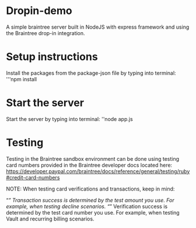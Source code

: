 # Dropin-demo
A simple braintree server built in NodeJS with express framework and using the Braintree drop-in integration.

# Setup instructions
Install the packages from the package-json file by typing into terminal:
'''npm install

# Start the server
Start the server by typing into terminal:
''node app.js

# Testing
Testing in the Braintree sandbox environment can be done using testing card numbers provided in the Braintree developer docs located here:
https://developer.paypal.com/braintree/docs/reference/general/testing/ruby#credit-card-numbers

NOTE:
When testing card verifications and transactions, keep in mind:

“*” Transaction success is determined by the test amount you use. For example, when testing decline scenarios.
“*” Verification success is determined by the test card number you use. For example, when testing Vault and recurring billing scenarios.
